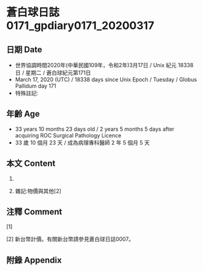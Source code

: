 # 蒼白球日誌0171_gpdiary0171_20200317 #

## 日期 Date ##

* 世界協調時間2020年(中華民國109年，令和2年)3月17日 / Unix 紀元 18338 日 / 星期二 / 蒼白球紀元第171日
* March 17, 2020 (UTC) / 18338 days since Unix Epoch / Tuesday / Globus Pallidum day 171
* 特殊註記:

## 年齡 Age ##

* 33 years 10 months 23 days old / 2 years 5 months 5 days after acquiring ROC Surgical Pathology Licence
* 33 歲 10 個月 23 天 / 成為病理專科醫師 2 年 5 個月 5 天

## 本文 Content ##

1. 

    
2. 雜記:物價與其他[2]

    

## 注釋 Comment ##

[1] 


[2] 新台幣計價。有關新台幣請參見蒼白球日誌0007。



## 附錄 Appendix ##

